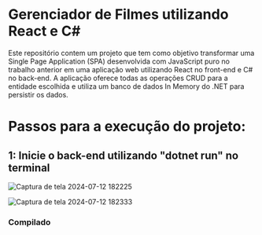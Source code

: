 # Gerenciador de Filmes utilizando React e C#
Este repositório contem um projeto que tem como objetivo transformar uma Single Page Application (SPA) desenvolvida com JavaScript puro no trabalho anterior em uma aplicação web utilizando React
no front-end e C# no back-end. A aplicação oferece todas as operações CRUD para a entidade escolhida e utiliza um banco de dados In Memory do .NET para persistir os dados.

# Passos para a execução do projeto:

## 1: Inicie o back-end utilizando "dotnet run" no terminal
![Captura de tela 2024-07-12 182225](https://github.com/user-attachments/assets/0fa1192a-eaa7-4c2b-9d58-9e2655f763b5)

![Captura de tela 2024-07-12 182333](https://github.com/user-attachments/assets/76ec68a7-1ea9-45cc-924c-0565a1ca766f)
### Compilado



